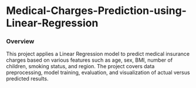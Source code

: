 # Medical-Charges-Prediction-using-Linear-Regression
### Overview
This project applies a Linear Regression model to predict medical insurance charges based on various features such as age, sex, BMI, number of children, smoking status, and region. The project covers data preprocessing, model training, evaluation, and visualization of actual versus predicted results.
